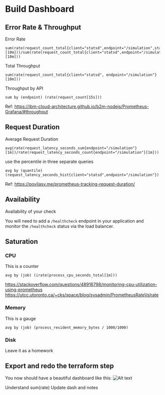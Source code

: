 # Build Dashboard
## Error Rate & Throughput
Error Rate
```
sum(rate(request_count_total{client="statsd",endpoint="/simulation",status="500"}[10m]))/sum(rate(request_count_total{client="statsd",endpoint="/simulation"}[10m]))
```
Total Throughput
```
sum(rate(request_count_total{client="statsd", endpoint="/simulation"}[10m]))
```
Throughput by API
```
sum by (endpoint) (rate(request_count[15s]))
```
Ref: https://ibm-cloud-architecture.github.io/b2m-nodejs/Prometheus-Grafana/#throughput

## Request Duration
Average Request Duration
```
avg(rate(request_latency_seconds_sum{endpoint="/simulation"}[1m])/rate(request_latency_seconds_count{endpoint="/simulation"}[1m]))
```
use the percentile in three separate queries
```
avg by (quantile) (request_latency_seconds_hist{client="statsd",endpoint="/simulation"})
```
Ref: https://povilasv.me/prometheus-tracking-request-duration/

## Availability
Availability of your check

You will need to add a `/healthcheck` endpoint in your application and monitor the `/healthcheck` status via the
load balancer.  

## Saturation
### CPU
This is a counter
```
avg by (job) (irate(process_cpu_seconds_total[1m]))
```
https://stackoverflow.com/questions/48916798/monitoring-cpu-utilization-using-prometheus
https://utcc.utoronto.ca/~cks/space/blog/sysadmin/PrometheusRateVsIrate

### Memory
This is a gauge
```
avg by (job) (process_resident_memory_bytes / 1000/1000)
```
### Disk
Leave it as a homework

## Export and redo the terraform step
You now should have a beautiful dashboard like this:
![Alt text](../images/dashboard_ready.png?raw=true)

Understand sum(rate)
Update dash and notes